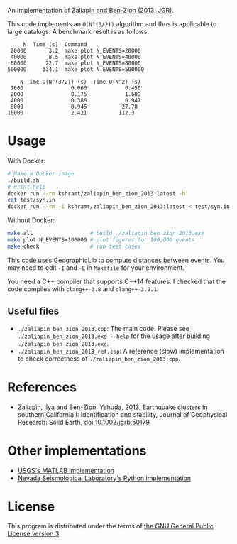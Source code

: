 An implementation of [Zaliapin and Ben-Zion (2013, JGR)](http://doi.wiley.com/10.1002/jgrb.50179).

This code implements an `O(N^(3/2))` algorithm and thus is applicable to large catalogs.
A benchmark result is as follows.

```
     N  Time (s)  Command
 20000       3.2  make plot N_EVENTS=20000
 40000       8.5  make plot N_EVENTS=40000
 80000      22.7  make plot N_EVENTS=80000
500000     334.1  make plot N_EVENTS=500000
```

```
    N Time O(N^(3/2)) (s)  Time O(N^2) (s)
 1000               0.066            0.450
 2000               0.175            1.689
 4000               0.386            6.947
 8000               0.945           27.78
16000               2.421          112.3
```

# Usage

With Docker:

```bash
# Make a Docker image
./build.sh
# Print help
docker run --rm kshramt/zaliapin_ben_zion_2013:latest -h
cat test/syn.in
docker run --rm -i kshramt/zaliapin_ben_zion_2013:latest < test/syn.in
```

Without Docker:

```bash
make all                  # build ./zaliapin_ben_zion_2013.exe
make plot N_EVENTS=100000 # plot figures for 100,000 events
make check                # run test cases
```

This code uses [GeographicLib](http://geographiclib.sourceforge.net/) to compute distances between events.
You may need to edit `-I` and `-L` in `Makefile` for your environment.

You need a C++ compiler that supports C++14 features.
I checked that the code compiles with `clang++-3.8` and `clang++-3.9.1`.

## Useful files

- `./zaliapin_ben_zion_2013.cpp`: The main code.
    Please see `./zaliapin_ben_zion_2013.exe --help` for the usage after building `./zaliapin_ben_zion_2013.exe`.
- `./zaliapin_ben_zion_2013_ref.cpp`: A reference (slow) implementation to check correctness of `./zaliapin_ben_zion_2013.cpp`.

# References

- Zaliapin, Ilya and Ben-Zion, Yehuda, 2013, Earthquake clusters in southern California I: Identification and stability, Journal of Geophysical Research: Solid Earth, [doi:10.1002/jgrb.50179](https://dx.doi.org/10.1002/jgrb.50179)

# Other implementations

- [USGS's MATLAB implementation](https://github.com/usgs/CatStat/blob/e474632893b36021ee3ea67831346c9cd91fa377/QCreport/Cluster_Detection.m)
- [Nevada Seismological Laboratory's Python implementation](https://github.com/NVSeismoLab/eqclustering)

# License

This program is distributed under the terms of [the GNU General Public License version 3](https://www.gnu.org/licenses/gpl-3.0.txt).
